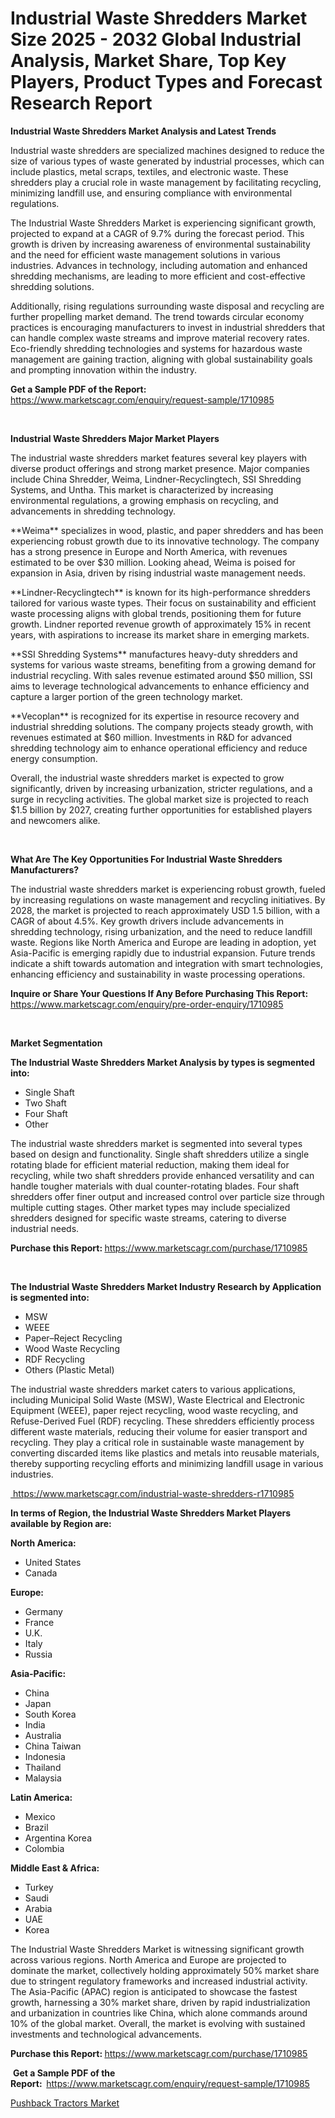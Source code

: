 <p><h1>Industrial Waste Shredders Market Size 2025 - 2032 Global Industrial Analysis, Market Share, Top Key Players, Product Types and Forecast Research Report</h1></p><p><strong>Industrial Waste Shredders Market Analysis and Latest Trends</strong></p>
<p><p>Industrial waste shredders are specialized machines designed to reduce the size of various types of waste generated by industrial processes, which can include plastics, metal scraps, textiles, and electronic waste. These shredders play a crucial role in waste management by facilitating recycling, minimizing landfill use, and ensuring compliance with environmental regulations. </p><p>The Industrial Waste Shredders Market is experiencing significant growth, projected to expand at a CAGR of 9.7% during the forecast period. This growth is driven by increasing awareness of environmental sustainability and the need for efficient waste management solutions in various industries. Advances in technology, including automation and enhanced shredding mechanisms, are leading to more efficient and cost-effective shredding solutions. </p><p>Additionally, rising regulations surrounding waste disposal and recycling are further propelling market demand. The trend towards circular economy practices is encouraging manufacturers to invest in industrial shredders that can handle complex waste streams and improve material recovery rates. Eco-friendly shredding technologies and systems for hazardous waste management are gaining traction, aligning with global sustainability goals and prompting innovation within the industry.</p></p>
<p><strong>Get a Sample PDF of the Report:&nbsp;</strong> <a href="https://www.marketscagr.com/enquiry/request-sample/1710985?utm_campaign=1895&utm_medium=2&utm_source=Github&utm_content=ia&utm_term=16022025&utm_id=industrial-waste-shredders">https://www.marketscagr.com/enquiry/request-sample/1710985</a></p>
<p>&nbsp;</p>
<p><strong>Industrial Waste Shredders Major Market Players</strong></p>
<p><p>The industrial waste shredders market features several key players with diverse product offerings and strong market presence. Major companies include China Shredder, Weima, Lindner-Recyclingtech, SSI Shredding Systems, and Untha. This market is characterized by increasing environmental regulations, a growing emphasis on recycling, and advancements in shredding technology.</p><p>**Weima** specializes in wood, plastic, and paper shredders and has been experiencing robust growth due to its innovative technology. The company has a strong presence in Europe and North America, with revenues estimated to be over $30 million. Looking ahead, Weima is poised for expansion in Asia, driven by rising industrial waste management needs.</p><p>**Lindner-Recyclingtech** is known for its high-performance shredders tailored for various waste types. Their focus on sustainability and efficient waste processing aligns with global trends, positioning them for future growth. Lindner reported revenue growth of approximately 15% in recent years, with aspirations to increase its market share in emerging markets.</p><p>**SSI Shredding Systems** manufactures heavy-duty shredders and systems for various waste streams, benefiting from a growing demand for industrial recycling. With sales revenue estimated around $50 million, SSI aims to leverage technological advancements to enhance efficiency and capture a larger portion of the green technology market.</p><p>**Vecoplan** is recognized for its expertise in resource recovery and industrial shredding solutions. The company projects steady growth, with revenues estimated at $60 million. Investments in R&D for advanced shredding technology aim to enhance operational efficiency and reduce energy consumption.</p><p>Overall, the industrial waste shredders market is expected to grow significantly, driven by increasing urbanization, stricter regulations, and a surge in recycling activities. The global market size is projected to reach $1.5 billion by 2027, creating further opportunities for established players and newcomers alike.</p></p>
<p>&nbsp;</p>
<p><strong>What Are The Key Opportunities For Industrial Waste Shredders Manufacturers?</strong></p>
<p><p>The industrial waste shredders market is experiencing robust growth, fueled by increasing regulations on waste management and recycling initiatives. By 2028, the market is projected to reach approximately USD 1.5 billion, with a CAGR of about 4.5%. Key growth drivers include advancements in shredding technology, rising urbanization, and the need to reduce landfill waste. Regions like North America and Europe are leading in adoption, yet Asia-Pacific is emerging rapidly due to industrial expansion. Future trends indicate a shift towards automation and integration with smart technologies, enhancing efficiency and sustainability in waste processing operations.</p></p>
<p><strong>Inquire or Share Your Questions If Any Before Purchasing This Report:</strong> <a href="https://www.marketscagr.com/enquiry/pre-order-enquiry/1710985?utm_campaign=1895&utm_medium=2&utm_source=Github&utm_content=ia&utm_term=16022025&utm_id=industrial-waste-shredders">https://www.marketscagr.com/enquiry/pre-order-enquiry/1710985</a></p>
<p>&nbsp;</p>
<p><strong>Market Segmentation</strong></p>
<p><strong>The Industrial Waste Shredders Market Analysis by types is segmented into:</strong></p>
<p><ul><li>Single Shaft</li><li>Two Shaft</li><li>Four Shaft</li><li>Other</li></ul></p>
<p><p>The industrial waste shredders market is segmented into several types based on design and functionality. Single shaft shredders utilize a single rotating blade for efficient material reduction, making them ideal for recycling, while two shaft shredders provide enhanced versatility and can handle tougher materials with dual counter-rotating blades. Four shaft shredders offer finer output and increased control over particle size through multiple cutting stages. Other market types may include specialized shredders designed for specific waste streams, catering to diverse industrial needs.</p></p>
<p><strong>Purchase this Report:&nbsp;</strong><a href="https://www.marketscagr.com/purchase/1710985?utm_campaign=1895&utm_medium=2&utm_source=Github&utm_content=ia&utm_term=16022025&utm_id=industrial-waste-shredders">https://www.marketscagr.com/purchase/1710985</a></p>
<p>&nbsp;</p>
<p><strong>The Industrial Waste Shredders Market Industry Research by Application is segmented into:</strong></p>
<p><ul><li>MSW</li><li>WEEE</li><li>Paper–Reject Recycling</li><li>Wood Waste Recycling</li><li>RDF Recycling</li><li>Others (Plastic Metal)</li></ul></p>
<p><p>The industrial waste shredders market caters to various applications, including Municipal Solid Waste (MSW), Waste Electrical and Electronic Equipment (WEEE), paper reject recycling, wood waste recycling, and Refuse-Derived Fuel (RDF) recycling. These shredders efficiently process different waste materials, reducing their volume for easier transport and recycling. They play a critical role in sustainable waste management by converting discarded items like plastics and metals into reusable materials, thereby supporting recycling efforts and minimizing landfill usage in various industries.</p></p>
<p><a href="https://www.marketscagr.com/industrial-waste-shredders-r1710985?utm_campaign=1895&utm_medium=2&utm_source=Github&utm_content=ia&utm_term=16022025&utm_id=industrial-waste-shredders">&nbsp;https://www.marketscagr.com/industrial-waste-shredders-r1710985</a></p>
<p><strong>In terms of Region, the Industrial Waste Shredders Market Players available by Region are:</strong></p>
<p>
    <p> <strong> North America: </strong>
        <ul>
            <li>United States</li>
            <li>Canada</li>
        </ul>
        </p> 
    <p> <strong> Europe: </strong>
        <ul>
            <li>Germany</li>
            <li>France</li>
            <li>U.K.</li>
            <li>Italy</li>
            <li>Russia</li>
        </ul>
        </p> 
    <p> <strong> Asia-Pacific: </strong>
        <ul>
            <li>China</li>
            <li>Japan</li>
            <li>South Korea</li>
            <li>India</li>
            <li>Australia</li>
            <li>China Taiwan</li>
            <li>Indonesia</li>
            <li>Thailand</li>
            <li>Malaysia</li>
        </ul>
        </p> 
    <p> <strong> Latin America: </strong>
        <ul>
            <li>Mexico</li>
            <li>Brazil</li>
            <li>Argentina Korea</li>
            <li>Colombia</li>
        </ul>
        </p> 
    <p> <strong> Middle East & Africa: </strong>
        <ul>
            <li>Turkey</li>
            <li>Saudi</li>
            <li>Arabia</li>
            <li>UAE</li>
            <li>Korea</li>
        </ul>
    </p>
    </p>
<p><p>The Industrial Waste Shredders Market is witnessing significant growth across various regions. North America and Europe are projected to dominate the market, collectively holding approximately 50% market share due to stringent regulatory frameworks and increased industrial activity. The Asia-Pacific (APAC) region is anticipated to showcase the fastest growth, harnessing a 30% market share, driven by rapid industrialization and urbanization in countries like China, which alone commands around 10% of the global market. Overall, the market is evolving with sustained investments and technological advancements.</p></p>
<p><strong>Purchase this Report: </strong><a href="https://www.marketscagr.com/purchase/1710985?utm_campaign=1895&utm_medium=2&utm_source=Github&utm_content=ia&utm_term=16022025&utm_id=industrial-waste-shredders">https://www.marketscagr.com/purchase/1710985</a></p>
<p>&nbsp;<strong>Get a Sample PDF of the Report:&nbsp;&nbsp;</strong><a href="https://www.marketscagr.com/enquiry/request-sample/1710985?utm_campaign=1895&utm_medium=2&utm_source=Github&utm_content=ia&utm_term=16022025&utm_id=industrial-waste-shredders">https://www.marketscagr.com/enquiry/request-sample/1710985</a></p>
<p><strong></strong></p>
<p><p><a href="https://github.com/mahnoor2003/Market-Research-Report-List-7/blob/main/pushback-tractors-market.md?utm_campaign=1895&utm_medium=2&utm_source=Github&utm_content=ia&utm_term=16022025&utm_id=industrial-waste-shredders">Pushback Tractors Market</a></p></p>